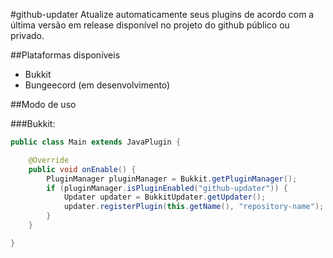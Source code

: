 #github-updater
Atualize automaticamente seus plugins de acordo com a última versão em release disponível no projeto do github público ou privado.

##Plataformas disponíveis
 - Bukkit
 - Bungeecord (em desenvolvimento)
 
##Modo de uso

###Bukkit:
`````java
public class Main extends JavaPlugin {

    @Override
    public void onEnable() {
        PluginManager pluginManager = Bukkit.getPluginManager();
        if (pluginManager.isPluginEnabled("github-updater")) {
            Updater updater = BukkitUpdater.getUpdater();
            updater.registerPlugin(this.getName(), "repository-name");   
        }
    }

}
`````